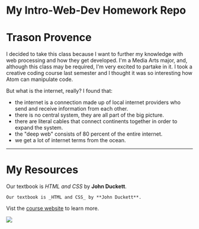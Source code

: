 # My Intro-Web-Dev Homework Repo

# Trason Provence


I decided to take this class because I want to further my knowledge with web processing and how they get developed. I'm a Media Arts major, and, although this class may be required, I'm very excited to partake in it. I took a creative coding course last semester and I thought it was so interesting how Atom can manipulate code.

But what is the internet, really? I found that:

  - the internet is a connection made up of local internet providers who send and receive information from each other.
  - there is no central system, they are all part of the big picture.
  - there are literal cables that connect continents together in order to expand the system.
  - the "deep web" consists of 80 percent of the entire internet.
  - we get a lot of internet terms from the ocean.

***

# My Resources

Our textbook is _HTML and CSS_ by **John Duckett**.

```Our textbook is _HTML and CSS_ by **John Duckett**.```

Vist the [course website](https://media-ed-online.github.io/intro-web-dev/) to learn more.

![](http://bit.ly/2DIVG46)
